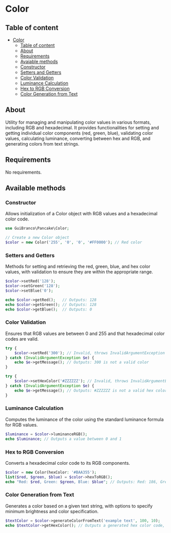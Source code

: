 # Color

## Table of content

- [Color](#color)
  - [Table of content](#table-of-content)
  - [About](#about)
  - [Requirements](#requirements)
  - [Avaiable methods](#avaiable-methods)
  - [Constructor](#constructor)
  - [Setters and Getters](#setters-and-getters)
  - [Color Validation](#color-validation)
  - [Luminance Calculation](#luminance-calculation)
  - [Hex to RGB Conversion](#hex-to-rgb-conversion)
  - [Color Generation from Text](#color-generation-from-text)

## About

Utility for managing and manipulating color values in various formats, including RGB and hexadecimal. It provides functionalities for setting and getting individual color components (red, green, blue), validating color values, calculating luminance, converting between hex and RGB, and generating colors from text strings.

## Requirements

No requirements.

## Available methods

### Constructor

Allows initialization of a Color object with RGB values and a hexadecimal color code.

```php
use GuiBranco\Pancake\Color;

// Create a new Color object
$color = new Color('255', '0', '0', '#FF0000'); // Red color
```
### Setters and Getters

Methods for setting and retrieving the red, green, blue, and hex color values, with validation to ensure they are within the appropriate range.

```php
$color->setRed('128');
$color->setGreen('128');
$color->setBlue('0');

echo $color->getRed();   // Outputs: 128
echo $color->getGreen(); // Outputs: 128
echo $color->getBlue();  // Outputs: 0
```

### Color Validation

Ensures that RGB values are between 0 and 255 and that hexadecimal color codes are valid.

```php
try {
    $color->setRed('300'); // Invalid, throws InvalidArgumentException
} catch (InvalidArgumentException $e) {
    echo $e->getMessage(); // Outputs: 300 is not a valid color
}

try {
    $color->setHexColor('#ZZZZZZ'); // Invalid, throws InvalidArgumentException
} catch (InvalidArgumentException $e) {
    echo $e->getMessage(); // Outputs: #ZZZZZZ is not a valid hex color
}
```

### Luminance Calculation

Computes the luminance of the color using the standard luminance formula for RGB values.

```php
$luminance = $color->luminanceRGB();
echo $luminance; // Outputs a value between 0 and 1
```

### Hex to RGB Conversion

Converts a hexadecimal color code to its RGB components.

```php
$color = new Color(hexColor: '#BAA355');
list($red, $green, $blue) = $color->hexToRGB();
echo "Red: $red, Green: $green, Blue: $blue"; // Outputs: Red: 186, Green: 163, Blue: 85
```

### Color Generation from Text

Generates a color based on a given text string, with options to specify minimum brightness and color specification.

```php
$textColor = $color->generateColorFromText('example text', 100, 10);
echo $textColor->getHexColor(); // Outputs a generated hex color code,
```
